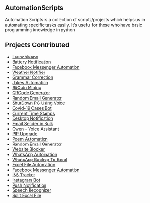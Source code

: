 <h2>AutomationScripts</h2>

Automation Scripts is a collection of scripts/projects which helps us in automating specific tasks easily. It's useful for those who have basic programming knowledge in python

<h2>Projects Contributed</h2>

- [LaunchMaps](https://github.com/prathimacode-hub/Awesome_Python_Scripts/tree/main/AutomationScripts/LaunchMaps)
- [Battery Notification](https://github.com/prathimacode-hub/Awesome_Python_Scripts/tree/main/AutomationScripts/Battery%20Notification)
- [Facebook Messenger Automation](https://github.com/prathimacode-hub/Awesome_Python_Scripts/tree/main/AutomationScripts/Facebook%20Messenger%20Automation)
- [Weather Notifier](https://github.com/Komal-99/Awesome_Python_Scripts/tree/weather/AutomationScripts/Weather%20Notifier)
- [Grammar Correction](https://github.com/prathimacode-hub/Awesome_Python_Scripts/tree/main/AutomationScripts/Grammar%20Correction)
- [Jokes Automation](https://github.com/prathimacode-hub/Awesome_Python_Scripts/tree/main/AutomationScripts/Jokes%20Automation)
- [BitCoin Mining](https://github.com/prathimacode-hub/Awesome_Python_Scripts/tree/main/AutomationScripts/BitCoin%20Mining)
- [QRCode Generator](https://github.com/prathimacode-hub/Awesome_Python_Scripts/tree/main/AutomationScripts/Qrcode%20Generator)
- [Random Email Generator](https://github.com/prathimacode-hub/Awesome_Python_Scripts/tree/main/AutomationScripts/Random%20Email%20Generator)
- [ShutDown PC Using Voice](https://github.com/prathimacode-hub/Awesome_Python_Scripts/tree/main/AutomationScripts/Shut%20Down%20PC)
- [Covid-19 Cases Bot](https://github.com/Komal-99/Awesome_Python_Scripts/tree/covid_cases_bot/AutomationScripts/Covid_cases_bot)
- [Current Time Stamps](https://github.com/prathimacode-hub/Awesome_Python_Scripts/tree/main/AutomationScripts/Current%20Time%20Stamps)
- [Desktop Notification](https://github.com/prathimacode-hub/Awesome_Python_Scripts/tree/main/AutomationScripts/Desktop%20Notification)
- [Email Sender in Bulk](https://github.com/prathimacode-hub/Awesome_Python_Scripts/tree/main/AutomationScripts/Email%20Sender%20In%20Bulk)
- [Gwen - Voice Assistant](https://github.com/prathimacode-hub/Awesome_Python_Scripts/tree/main/AutomationScripts/Gwen%20-%20Voice%20Assistant)
- [PIP Upgrade](https://github.com/prathimacode-hub/Awesome_Python_Scripts/tree/main/AutomationScripts/PIP%20Upgrade)
- [Poem Automation](https://github.com/prathimacode-hub/Awesome_Python_Scripts/tree/main/AutomationScripts/Poem%20Automation)
- [Random Email Generator](https://github.com/prathimacode-hub/Awesome_Python_Scripts/tree/main/AutomationScripts/Random%20Email%20Generator)
- [Website Blocker](https://github.com/prathimacode-hub/Awesome_Python_Scripts/tree/main/AutomationScripts/Website%20Blocker)
- [WhatsApp Automation](https://github.com/prathimacode-hub/Awesome_Python_Scripts/tree/main/AutomationScripts/WhatsApp%20Automation)
- [WhatsApp Backup To Excel](https://github.com/prathimacode-hub/Awesome_Python_Scripts/tree/main/AutomationScripts/WhatsApp%20Backup%20to%20Excel)
- [Excel File Automation](https://github.com/prathimacode-hub/Awesome_Python_Scripts/tree/main/AutomationScripts/Excel%20File%20Automation)
- [Facebook Messenger Automation](https://github.com/prathimacode-hub/Awesome_Python_Scripts/tree/main/AutomationScripts/Facebook%20Messenger%20Automation)
- [ISS Tracker](https://github.com/prathimacode-hub/Awesome_Python_Scripts/tree/main/AutomationScripts/ISS%20Tracker)
- [Instagram Bot](https://github.com/prathimacode-hub/Awesome_Python_Scripts/tree/main/AutomationScripts/Instagram%20Bot)
- [Push Notification](https://github.com/prathimacode-hub/Awesome_Python_Scripts/tree/main/AutomationScripts/Push%20Notification)
- [Speech Recognizer](https://github.com/prathimacode-hub/Awesome_Python_Scripts/tree/main/AutomationScripts/Speech%20Recognizer)
- [Split Excel File](https://github.com/prathimacode-hub/Awesome_Python_Scripts/tree/main/AutomationScripts/Split%20Excel%20File)

